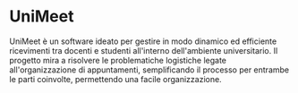 # UniMeet
UniMeet è un software ideato per gestire in modo dinamico ed efficiente ricevimenti tra docenti e studenti all'interno dell'ambiente universitario. Il progetto mira a risolvere le problematiche logistiche legate all'organizzazione di appuntamenti, semplificando il processo per entrambe le parti coinvolte, permettendo una facile organizzazione.
